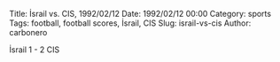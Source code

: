 Title: İsrail vs. CIS, 1992/02/12
Date: 1992/02/12 00:00
Category: sports
Tags: football, football scores, İsrail, CIS
Slug: israil-vs-cis
Author: carbonero


İsrail 1 - 2 CIS
